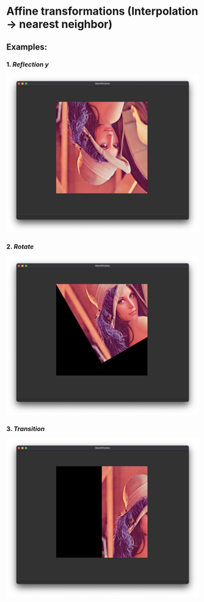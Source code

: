 # Affine transformations (Interpolation -> nearest neighbor)

## Examples:

### **1. _Reflection y_**

![affine-example-reflection](../assets/affine-reflection.png)

### **2. _Rotate_**

![affine-example-rotate](../assets/affine-rotate.png)

### **3. _Transition_**

![affine-example-transition](../assets/affine-transition.png)
